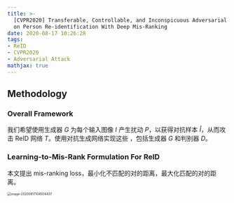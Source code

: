 ```yaml
---
title: >-
  [CVPR2020] Transferable, Controllable, and Inconspicuous Adversarial Attacks
  on Person Re-identification With Deep Mis-Ranking
date: 2020-08-17 10:26:28
tags:
- ReID
- CVPR2020
- Adversarial Attack
mathjax: true
---
```


## Methodology

### Overall Framework

我们希望使用生成器 $G$ 为每个输入图像 $I$ 产生扰动 $P$，以获得对抗样本 $\hat I$，从而攻击 ReID 网络 $T$。使用对抗生成网络实现这些 ，包括生成器 $G$ 和判别器 $D$。

### Learning-to-Mis-Rank Formulation For ReID

本文提出 mis-ranking loss，最小化不匹配的对的距离，最大化匹配的对的距离。

<img src="https://i.loli.net/2020/08/17/sO7xpgba8fMHCDV.png" alt="image-20200817104504437" style="zoom:50%;" />

